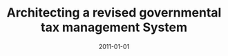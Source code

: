 ---
abstract: ''
authors:
- Bernhard Scheuer
date: '2011-01-01'
featured: false
links:
- name: Publik
  url: https://publik.tuwien.ac.at/showentry.php?ID=205997&lang=2
publication_types:
- '7'
publishDate: '2011-01-01'
title: Architecting a revised governmental tax management System
url_pdf: ''
---